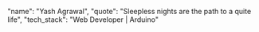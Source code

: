 "name": "Yash Agrawal",
"quote": "Sleepless nights are the path to a quite life",
"tech_stack": "Web Developer | Arduino"